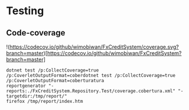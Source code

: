 
# Testing

## Code-coverage

!(https://codecov.io/github/wimobiwan/FxCreditSystem/coverage.svg?branch=master)[https://codecov.io/github/wimobiwan/FxCreditSystem?branch=master]


``` pwsh
dotnet test /p:CollectCoverage=true /p:CoverletOutputFormat=coberdotnet test /p:CollectCoverage=true /p:CoverletOutputFormat=coberturatura
reportgenerator "-reports:./FxCreditSystem.Repository.Test/coverage.cobertura.xml" "-targetdir:/tmp/report/"
firefox /tmp/report/index.htm
```